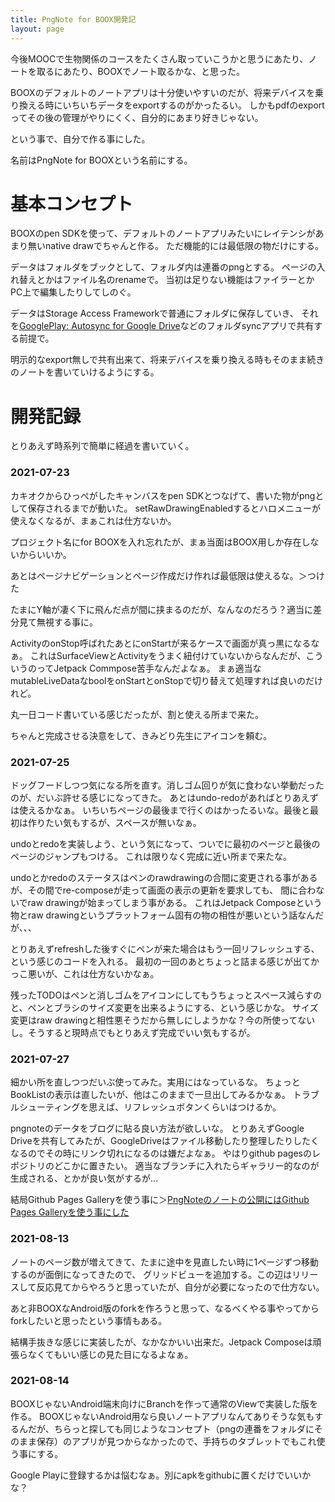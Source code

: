```yaml
---
title: PngNote for BOOX開発記
layout: page
---
```

今後MOOCで生物関係のコースをたくさん取っていこうかと思うにあたり、ノートを取るにあたり、BOOXでノート取るかな、と思った。

BOOXのデフォルトのノートアプリは十分使いやすいのだが、将来デバイスを乗り換える時にいちいちデータをexportするのがかったるい。
しかもpdfのexportってその後の管理がやりにくく、自分的にあまり好きじゃない。

という事で、自分で作る事にした。

名前はPngNote for BOOXという名前にする。

# 基本コンセプト

BOOXのpen SDKを使って、デフォルトのノートアプリみたいにレイテンシがあまり無いnative drawでちゃんと作る。
ただ機能的には最低限の物だけにする。

データはフォルダをブックとして、フォルダ内は連番のpngとする。
ページの入れ替えとかはファイル名のrenameで。
当初は足りない機能はファイラーとかPC上で編集したりしてしのぐ。

データはStorage Access Frameworkで普通にフォルダに保存していき、
それを[GooglePlay: Autosync for Google Drive](https://play.google.com/store/apps/details?id=com.ttxapps.drivesync)などのフォルダsyncアプリで共有する前提で。

明示的なexport無しで共有出来て、将来デバイスを乗り換える時もそのまま続きのノートを書いていけるようにする。

# 開発記録

とりあえず時系列で簡単に経過を書いていく。

### 2021-07-23

カキオクからひっぺがしたキャンバスをpen SDKとつなげて、書いた物がpngとして保存されるまでが動いた。
setRawDrawingEnabledするとハロメニューが使えなくなるが、まぁこれは仕方ないか。

プロジェクト名にfor BOOXを入れ忘れたが、まぁ当面はBOOX用しか存在しないからいいか。

あとはページナビゲーションとページ作成だけ作れば最低限は使えるな。＞つけた

たまにY軸が凄く下に飛んだ点が間に挟まるのだが、なんなのだろう？適当に差分見て無視する事に。

ActivityのonStop呼ばれたあとにonStartが来るケースで画面が真っ黒になるなぁ。
これはSurfaceViewとActivityをうまく紐付けていないからなんだが、こういうのってJetpack Commpose苦手なんだよなぁ。
まぁ適当なmutableLiveDataなboolをonStartとonStopで切り替えて処理すれば良いのだけれど。

丸一日コード書いている感じだったが、割と使える所まで来た。

ちゃんと完成させる決意をして、きみどり先生にアイコンを頼む。

### 2021-07-25

ドッグフードしつつ気になる所を直す。消しゴム回りが気に食わない挙動だったのが、だいぶ許せる感じになってきた。
あとはundo-redoがあればとりあえずは使えるかなぁ。
いちいちページの最後まで行くのはかったるいな。最後と最初は作りたい気もするが、スペースが無いなぁ。

undoとredoを実装しよう、という気になって、ついでに最初のページと最後のページのジャンプもつける。
これは限りなく完成に近い所まで来たな。

undoとかredoのステータスはペンのrawdrawingの合間に変更される事があるが、その間でre-composeが走って画面の表示の更新を要求しても、
間に合わないでraw drawingが始まってしまう事がある。
これはJetpack Composeという物とraw drawingというプラットフォーム固有の物の相性が悪いという話なんだが、、、

とりあえずrefreshした後すぐにペンが来た場合はもう一回リフレッシュする、という感じのコードを入れる。
最初の一回のあとちょっと詰まる感じが出てかっこ悪いが、これは仕方ないかなぁ。

残ったTODOはペンと消しゴムをアイコンにしてもうちょっとスペース減らすのと、ペンとブラシのサイズ変更を出来るようにする、という感じかな。
サイズ変更はraw drawingと相性悪そうだから無しにしようかな？今の所使ってないし。そうすると現時点でもとりあえず完成でいい気もするが。

### 2021-07-27

細かい所を直しつつだいぶ使ってみた。実用にはなっているな。
ちょっとBookListの表示は直したいが、他はこのままで一旦出してみるかなぁ。
トラブルシューティングを思えば、リフレッシュボタンくらいはつけるか。

pngnoteのデータをブログに貼る良い方法が欲しいな。
とりあえずGoogle Driveを共有してみたが、GoogleDriveはファイル移動したり整理したりしたくなるのでその時にリンク切れになるのは嫌だよなぁ。
やはりgithub pagesのレポジトリのどこかに置きたい。
適当なブランチに入れたらギャラリー的なのが生成される、とかが良い気がするが…

結局Github Pages Galleryを使う事に＞[PngNoteのノートの公開にはGithub Pages Galleryを使う事にした](https://karino2.github.io/2021/07/27/use_ghg_for_pngnote_publish.html)

### 2021-08-13

ノートのページ数が増えてきて、たまに途中を見直したい時に1ページずつ移動するのが面倒になってきたので、
グリッドビューを追加する。この辺はリリースして反応見てからやろうと思っていたが、自分が必要になったので仕方ない。

あと非BOOXなAndroid版のforkを作ろうと思って、なるべくやる事やってからforkしたいと思ったという事情もある。

結構手抜きな感じに実装したが、なかなかいい出来だ。Jetpack Composeは頑張らなくてもいい感じの見た目になるよなぁ。

### 2021-08-14

BOOXじゃないAndroid端末向けにBranchを作って通常のViewで実装した版を作る。
BOOXじゃないAndroid用なら良いノートアプリなんてありそうな気もするんだが、ちらっと探しても同じようなコンセプト（pngの連番をフォルダにそのまま保存）のアプリが見つからなかったので、手持ちのタブレットでもこれ使う事にする。

Google Playに登録するかは悩むなぁ。別にapkをgithubに置くだけでいいかな？


